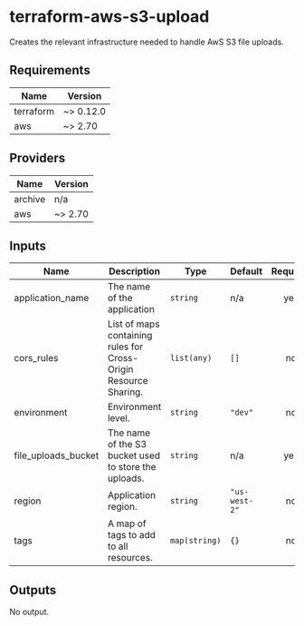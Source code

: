 
# terraform-aws-s3-upload

Creates the relevant infrastructure needed to handle AwS S3 file uploads.

<!-- BEGINNING OF PRE-COMMIT-TERRAFORM DOCS HOOK -->
## Requirements

| Name | Version |
|------|---------|
| terraform | ~> 0.12.0 |
| aws | ~> 2.70 |

## Providers

| Name | Version |
|------|---------|
| archive | n/a |
| aws | ~> 2.70 |

## Inputs

| Name | Description | Type | Default | Required |
|------|-------------|------|---------|:--------:|
| application\_name | The name of the application | `string` | n/a | yes |
| cors\_rules | List of maps containing rules for Cross-Origin Resource Sharing. | `list(any)` | `[]` | no |
| environment | Environment level. | `string` | `"dev"` | no |
| file\_uploads\_bucket | The name of the S3 bucket used to store the uploads. | `string` | n/a | yes |
| region | Application region. | `string` | `"us-west-2"` | no |
| tags | A map of tags to add to all resources. | `map(string)` | `{}` | no |

## Outputs

No output.

<!-- END OF PRE-COMMIT-TERRAFORM DOCS HOOK -->
